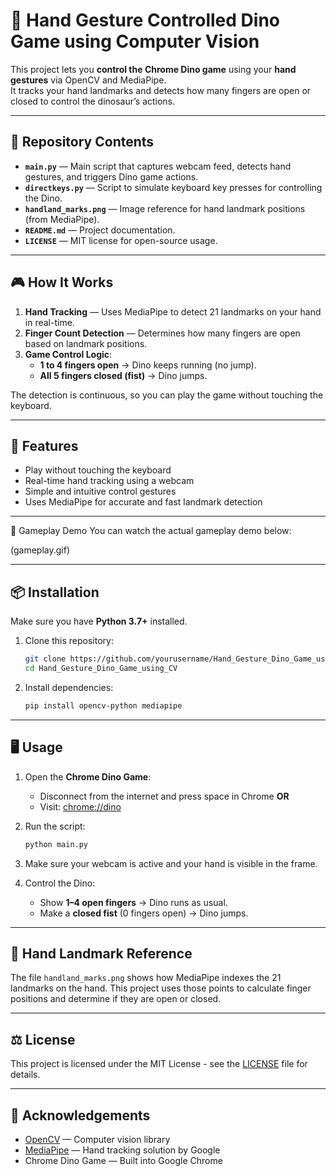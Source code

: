 # 🦖 Hand Gesture Controlled Dino Game using Computer Vision

This project lets you **control the Chrome Dino game** using your **hand gestures** via OpenCV and MediaPipe.  
It tracks your hand landmarks and detects how many fingers are open or closed to control the dinosaur’s actions.

---

## 📂 Repository Contents

- **`main.py`** — Main script that captures webcam feed, detects hand gestures, and triggers Dino game actions.
- **`directkeys.py`** — Script to simulate keyboard key presses for controlling the Dino.
- **`handland_marks.png`** — Image reference for hand landmark positions (from MediaPipe).
- **`README.md`** — Project documentation.
- **`LICENSE`** — MIT license for open-source usage.

---

## 🎮 How It Works

1. **Hand Tracking** — Uses MediaPipe to detect 21 landmarks on your hand in real-time.
2. **Finger Count Detection** — Determines how many fingers are open based on landmark positions.
3. **Game Control Logic**:
   - **1 to 4 fingers open** → Dino keeps running (no jump).
   - **All 5 fingers closed (fist)** → Dino jumps.

The detection is continuous, so you can play the game without touching the keyboard.

---

## 🚀 Features

- Play without touching the keyboard
- Real-time hand tracking using a webcam
- Simple and intuitive control gestures
- Uses MediaPipe for accurate and fast landmark detection

---

🎥 Gameplay Demo
You can watch the actual gameplay demo below:

(gameplay.gif)

---

## 📦 Installation

Make sure you have **Python 3.7+** installed.

1. Clone this repository:
   ```bash
   git clone https://github.com/yourusername/Hand_Gesture_Dino_Game_using_CV.git
   cd Hand_Gesture_Dino_Game_using_CV

2. Install dependencies:

   ```bash
   pip install opencv-python mediapipe
   ```

---

## 🖥 Usage

1. Open the **Chrome Dino Game**:

   * Disconnect from the internet and press space in Chrome **OR**
   * Visit: [chrome://dino](chrome://dino)

2. Run the script:

   ```bash
   python main.py
   ```

3. Make sure your webcam is active and your hand is visible in the frame.

4. Control the Dino:

   * Show **1–4 open fingers** → Dino runs as usual.
   * Make a **closed fist** (0 fingers open) → Dino jumps.

---

## 📄 Hand Landmark Reference

The file `handland_marks.png` shows how MediaPipe indexes the 21 landmarks on the hand.
This project uses those points to calculate finger positions and determine if they are open or closed.

---

## ⚖ License

This project is licensed under the MIT License - see the [LICENSE](LICENSE) file for details.

---

## 🙌 Acknowledgements

* [OpenCV](https://opencv.org/) — Computer vision library
* [MediaPipe](https://mediapipe.dev/) — Hand tracking solution by Google
* Chrome Dino Game — Built into Google Chrome
